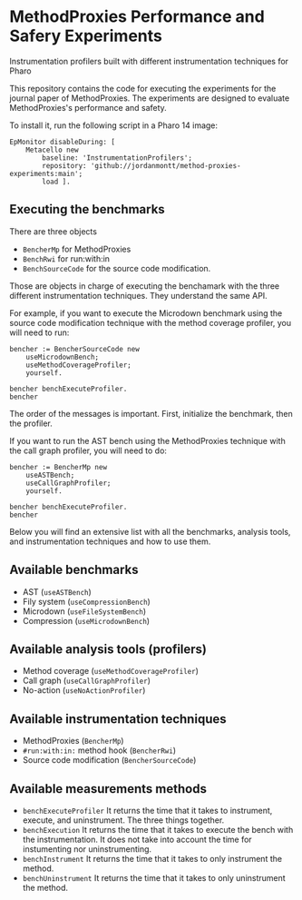 # MethodProxies Performance and Safery Experiments


Instrumentation profilers built with different instrumentation techniques for Pharo

This repository contains the code for executing the experiments for the journal paper of MethodProxies. The experiments are designed to evaluate MethodProxies's performance and safety.

To install it, run the following script in a Pharo 14 image:

```st
EpMonitor disableDuring: [
	Metacello new
		baseline: 'InstrumentationProfilers';
		repository: 'github://jordanmontt/method-proxies-experiments:main';
		load ].
```

## Executing the benchmarks

There are three objects
- `BencherMp` for MethodProxies
- `BenchRwi` for run:with:in
- `BenchSourceCode` for the source code modification.

Those are objects in charge of executing the benchamark with the three different instrumentation techniques. They understand the same API.

For example, if you want to execute the Microdown benchmark using the source code modification technique with the method coverage profiler, you will need to run:

```st
bencher := BencherSourceCode new
	useMicrodownBench;
	useMethodCoverageProfiler;
	yourself.

bencher benchExecuteProfiler.
bencher
```

The order of the messages is important. First, initialize the benchmark, then the profiler.

If you want to run the AST bench using the MethodProxies technique with the call graph profiler, you will need to do:

```st
bencher := BencherMp new
	useASTBench;
	useCallGraphProfiler;
	yourself.

bencher benchExecuteProfiler.
bencher
```

Below you will find an extensive list with all the benchmarks, analysis tools, and instrumentation techniques and how to use them.

## Available benchmarks

- AST (`useASTBench`)
- Fily system (`useCompressionBench`)
- Microdown (`useFileSystemBench`)
- Compression (`useMicrodownBench`)

## Available analysis tools (profilers)

- Method coverage (`useMethodCoverageProfiler`)
- Call graph (`useCallGraphProfiler`)
- No-action (`useNoActionProfiler`)

## Available instrumentation techniques

- MethodProxies (`BencherMp`)
- `#run:with:in:` method hook (`BencherRwi`)
- Source code modification (`BencherSourceCode`)

## Available measurements methods

- `benchExecuteProfiler` It returns the time that it takes to instrument, execute, and uninstrument. The three things together.
- `benchExecution` It returns the time that it takes to execute the bench with the instrumentation. It does not take into account the time for instumenting nor uninstrumenting.
- `benchInstrument` It returns the time that it takes to only instrument the method.
- `benchUninstrument` It returns the time that it takes to only uninstrument the method.
